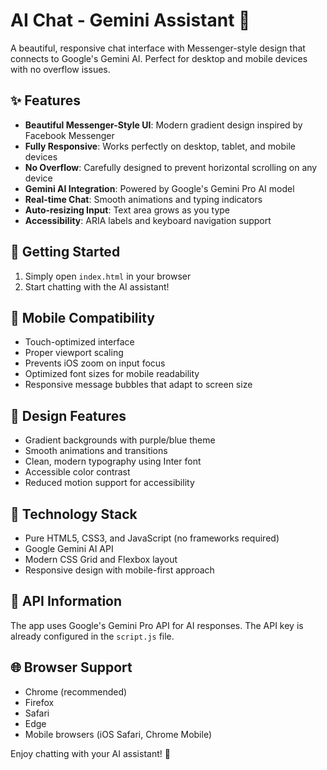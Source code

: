 # AI Chat - Gemini Assistant 🤖

A beautiful, responsive chat interface with Messenger-style design that connects to Google's Gemini AI. Perfect for desktop and mobile devices with no overflow issues.

## ✨ Features

- **Beautiful Messenger-Style UI**: Modern gradient design inspired by Facebook Messenger
- **Fully Responsive**: Works perfectly on desktop, tablet, and mobile devices
- **No Overflow**: Carefully designed to prevent horizontal scrolling on any device
- **Gemini AI Integration**: Powered by Google's Gemini Pro AI model
- **Real-time Chat**: Smooth animations and typing indicators
- **Auto-resizing Input**: Text area grows as you type
- **Accessibility**: ARIA labels and keyboard navigation support

## 🚀 Getting Started

1. Simply open `index.html` in your browser
2. Start chatting with the AI assistant!

## 📱 Mobile Compatibility

- Touch-optimized interface
- Proper viewport scaling
- Prevents iOS zoom on input focus
- Optimized font sizes for mobile readability
- Responsive message bubbles that adapt to screen size

## 🎨 Design Features

- Gradient backgrounds with purple/blue theme
- Smooth animations and transitions
- Clean, modern typography using Inter font
- Accessible color contrast
- Reduced motion support for accessibility

## 🔧 Technology Stack

- Pure HTML5, CSS3, and JavaScript (no frameworks required)
- Google Gemini AI API
- Modern CSS Grid and Flexbox layout
- Responsive design with mobile-first approach

## 📝 API Information

The app uses Google's Gemini Pro API for AI responses. The API key is already configured in the `script.js` file.

## 🌐 Browser Support

- Chrome (recommended)
- Firefox
- Safari
- Edge
- Mobile browsers (iOS Safari, Chrome Mobile)

Enjoy chatting with your AI assistant! 💬
